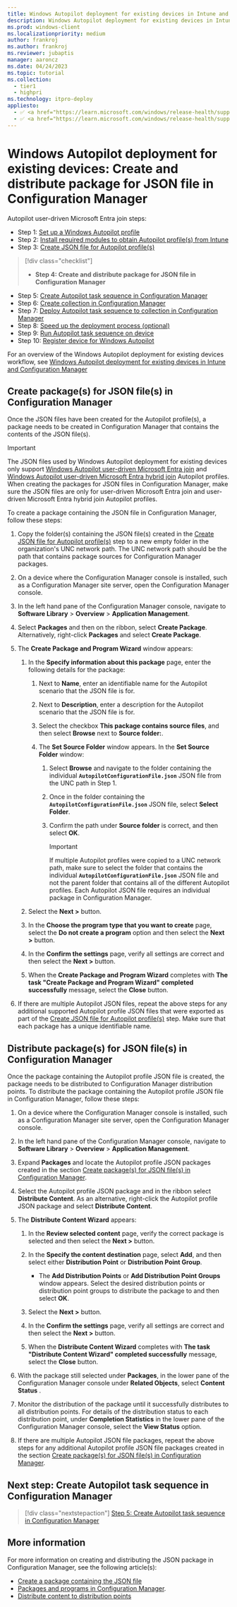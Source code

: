 ```yaml
---
title: Windows Autopilot deployment for existing devices in Intune and Configuration Manager - Step 4 of 10 - Create and distribute package for JSON file in Configuration Manager
description: Windows Autopilot deployment for existing devices in Intune and Configuration Manager - Step 4 of 10 - Create and distribute package for JSON file in Configuration Manager.
ms.prod: windows-client
ms.localizationpriority: medium
author: frankroj
ms.author: frankroj
ms.reviewer: jubaptis
manager: aaroncz
ms.date: 04/24/2023
ms.topic: tutorial
ms.collection: 
  - tier1
  - highpri
ms.technology: itpro-deploy
appliesto:
  - ✅ <a href="https://learn.microsoft.com/windows/release-health/supported-versions-windows-client" target="_blank">Windows 11</a>
  - ✅ <a href="https://learn.microsoft.com/windows/release-health/supported-versions-windows-client" target="_blank">Windows 10</a>
---
```


# Windows Autopilot deployment for existing devices: Create and distribute package for JSON file in Configuration Manager

Autopilot user-driven Microsoft Entra join steps:
- Step 1: [Set up a Windows Autopilot profile](setup-autopilot-profile.md)
- Step 2: [Install required modules to obtain Autopilot profile(s) from Intune](install-modules.md)
- Step 3: [Create JSON file for Autopilot profile(s)](create-json-file.md)
> [!div class="checklist"]
> - **Step 4: Create and distribute package for JSON file in Configuration Manager**
- Step 5: [Create Autopilot task sequence in Configuration Manager](create-autopilot-task-sequence.md)
- Step 6: [Create collection in Configuration Manager](create-collection.md)
- Step 7: [Deploy Autopilot task sequence to collection in Configuration Manager](deploy-autopilot-task-sequence.md)
- Step 8: [Speed up the deployment process (optional)](speed-up-deployment.md)
- Step 9: [Run Autopilot task sequence on device](run-autopilot-task-sequence.md)
- Step 10: [Register device for Windows Autopilot](register-device.md)

For an overview of the Windows Autopilot deployment for existing devices workflow, see [Windows Autopilot deployment for existing devices in Intune and Configuration Manager](existing-devices-workflow.md#workflow)

## Create package(s) for JSON file(s) in Configuration Manager

Once the JSON files have been created for the Autopilot profile(s), a package needs to be created in Configuration Manager that contains the contents of the JSON file(s).

> [!IMPORTANT]
>
> The JSON files used by Windows Autopilot deployment for existing devices only support [Windows Autopilot user-driven Microsoft Entra join](../user-driven/azure-ad-join-workflow.md) and [Windows Autopilot user-driven Microsoft Entra hybrid join](../user-driven/hybrid-azure-ad-join-workflow.md) Autopilot profiles. When creating the packages for JSON files in Configuration Manager, make sure the JSON files are only for user-driven Microsoft Entra join and user-driven Microsoft Entra hybrid join Autopilot profiles.

To create a package containing the JSON file in Configuration Manager, follow these steps:

1. Copy the folder(s) containing the JSON file(s) created in the [Create JSON file for Autopilot profile(s)](create-json-file.md) step to a new empty folder in the organization's UNC network path. The UNC network path should be the path that contains package sources for Configuration Manager packages.

2. On a device where the Configuration Manager console is installed, such as a Configuration Manager site server, open the Configuration Manager console.

3. In the left hand pane of the Configuration Manager console, navigate to **Software Library** > **Overview** > **Application Management**.

4. Select **Packages** and then on the ribbon, select **Create Package**. Alternatively, right-click **Packages** and select **Create Package**.

5. The **Create Package and Program Wizard** window appears:

   1. In the **Specify information about this package** page, enter the following details for the package:

      1. Next to **Name**, enter an identifiable name for the Autopilot scenario that the JSON file is for.

      2. Next to **Description**, enter a description for the Autopilot scenario that the JSON file is for.

      3. Select the checkbox **This package contains source files**, and then select **Browse** next to **Source folder:**.

      4. The **Set Source Folder** window appears. In the **Set Source Folder** window:

         1. Select **Browse** and navigate to the folder containing the individual **`AutopilotConfigurationFile.json`** JSON file from the UNC path in Step 1.

         2. Once in the folder containing the **`AutopilotConfigurationFile.json`** JSON file, select **Select Folder**.

         3. Confirm the path under **Source folder** is correct, and then select **OK**.

            > [!IMPORTANT]
            >
            > If multiple Autopilot profiles were copied to a UNC network path, make sure to select the folder that contains the individual  **`AutopilotConfigurationFile.json`** JSON file and not the parent folder that contains all of the different Autopilot profiles. Each Autopilot JSON file requires an individual package in Configuration Manager.

   2. Select the **Next >** button.

   3. In the **Choose the program type that you want to create** page, select the **Do not create a program** option and then select the **Next >** button.

   4. In the **Confirm the settings** page, verify all settings are correct and then select the **Next >** button.

   5. When the **Create Package and Program Wizard** completes with **The task "Create Package and Program Wizard" completed successfully** message, select the **Close** button.

6. If there are multiple Autopilot JSON files, repeat the above steps for any additional supported Autopilot profile JSON files that were exported as part of the [Create JSON file for Autopilot profile(s)](create-json-file.md) step. Make sure that each package has a unique identifiable name.

## Distribute package(s) for JSON file(s) in Configuration Manager

Once the package containing the Autopilot profile JSON file is created, the package needs to be distributed to Configuration Manager distribution points. To distribute the package containing the Autopilot profile JSON file in Configuration Manager, follow these steps:

1. On a device where the Configuration Manager console is installed, such as a Configuration Manager site server, open the Configuration Manager console.

1. In the left hand pane of the Configuration Manager console, navigate to **Software Library** > **Overview** > **Application Management**.

1. Expand **Packages** and locate the Autopilot profile JSON packages created in the section [Create package(s) for JSON file(s) in Configuration Manager](#create-packages-for-json-files-in-configuration-manager).

1. Select the Autopilot profile JSON package and in the ribbon select **Distribute Content**. As an alternative, right-click the Autopilot profile JSON package and select **Distribute Content**.

1. The **Distribute Content Wizard** appears:

   1. In the **Review selected content** page, verify the correct package is selected and then select the **Next >** button.

   1. In the **Specify the content destination** page, select **Add**, and then select either **Distribution Point** or **Distribution Point Group**.

      - The **Add Distribution Points** or **Add Distribution Point Groups** window appears. Select the desired distribution points or distribution point groups to distribute the package to and then select **OK**.

   1. Select the **Next >** button.

   1. In the **Confirm the settings** page, verify all settings are correct and then select the **Next >** button.

   1. When the **Distribute Content Wizard** completes with **The task "Distribute Content Wizard" completed successfully** message, select the **Close** button.

1. With the package still selected under **Packages**, in the lower pane of the Configuration Manager console under **Related Objects**, select **Content Status** .

1. Monitor the distribution of the package until it successfully distributes to all distribution points. For details of the distribution status to each distribution point, under **Completion Statistics** in the lower pane of the Configuration Manager console, select the **View Status** option.

1. If there are multiple Autopilot JSON file packages, repeat the above steps for any additional Autopilot profile JSON file packages created in the section [Create package(s) for JSON file(s) in Configuration Manager](#create-packages-for-json-files-in-configuration-manager).

## Next step: Create Autopilot task sequence in Configuration Manager

> [!div class="nextstepaction"]
> [Step 5: Create Autopilot task sequence in Configuration Manager](create-autopilot-task-sequence.md)

## More information

For more information on creating and distributing the JSON package in Configuration Manager, see the following article(s):

- [Create a package containing the JSON file](/mem/autopilot/existing-devices#create-a-package-containing-the-json-file)
- [Packages and programs in Configuration Manager](/mem/configmgr/apps/deploy-use/packages-and-programs).
- [Distribute content to distribution points](/mem/autopilot/existing-devices#distribute-content-to-distribution-points)
